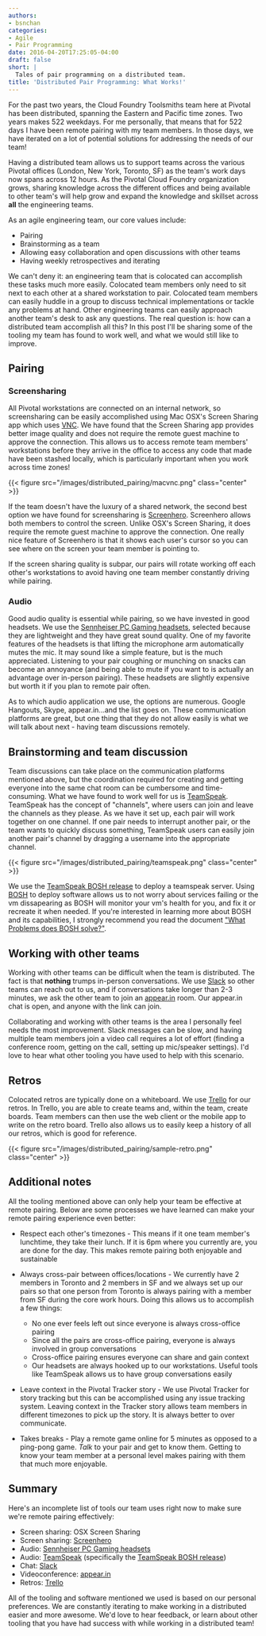 ```yaml
---
authors:
- bsnchan
categories:
- Agile
- Pair Programming
date: 2016-04-20T17:25:05-04:00
draft: false
short: |
  Tales of pair programming on a distributed team.
title: 'Distributed Pair Programming: What Works!'
---
```


For the past two years, the Cloud Foundry Toolsmiths team here at Pivotal has been distributed, spanning the Eastern and Pacific time zones. Two years makes 522 weekdays. For me personally, that means that for 522 days I have been remote pairing with my team members. In those days, we have iterated on a lot of potential solutions for addressing the needs of our team!

Having a distributed team allows us to support teams across the various Pivotal offices (London, New York, Toronto, SF) as the team's work days now spans across 12 hours. As the Pivotal Cloud Foundry organization grows, sharing knowledge across the different offices and being available to other team's will help grow and expand the knowledge and skillset across **all** the engineering teams.

As an agile engineering team, our core values include:

* Pairing
* Brainstorming as a team
* Allowing easy collaboration and open discussions with other teams
* Having weekly retrospectives and iterating

We can't deny it: an engineering team that is colocated can accomplish these tasks much more easily. Colocated team members only need to sit next to each other at a shared workstation to pair. Colocated team members can easily huddle in a group to discuss technical implementations or tackle any problems at hand. Other engineering teams can easily approach another team's desk to ask any questions. The real question is: how can a distributed team accomplish all this? In this post I'll be sharing some of the tooling my team has found to work well, and what we would still like to improve.

## Pairing

### Screensharing

All Pivotal workstations are connected on an internal network, so screensharing can be easily accomplished using Mac OSX's Screen Sharing app which uses [VNC](https://en.wikipedia.org/wiki/Virtual_Network_Computing). We have found that the Screen Sharing app provides better image quality and does not require the remote guest machine to approve the connection. This allows us to access remote team members' workstations before they arrive in the office to access any code that made have been stashed locally, which is particularly important when you work across time zones!

{{< figure src="/images/distributed_pairing/macvnc.png" class="center" >}}

If the team doesn't have the luxury of a shared network, the second best option we have found for screensharing is [Screenhero](https://screenhero.com/). Screenhero allows both members to control the screen. Unlike OSX's Screen Sharing, it does require the remote guest machine to approve the connection. One really nice feature of Screenhero is that it shows each user's cursor so you can see where on the screen your team member is pointing to.

If the screen sharing quality is subpar, our pairs will rotate working off each other's workstations to avoid having one team member constantly driving while pairing.

### Audio

Good audio quality is essential while pairing, so we have invested in good headsets. We use the [Sennheiser PC Gaming headsets](http://en-us.sennheiser.com/pc-gaming-headset), selected because they are lightweight and they have great sound quality. One of my favorite features of the headsets is that lifting the microphone arm automatically mutes the mic. It may sound like a simple feature, but is the much appreciated. Listening to your pair coughing or munching on snacks can become an annoyance (and being able to mute if you want to is actually an advantage over in-person pairing). These headsets are slightly expensive but worth it if you plan to remote pair often.

As to which audio application we use, the options are numerous. Google Hangouts, Skype, appear.in...and the list goes on. These communication platforms are great, but one thing that they do not allow easily is what we will talk about next - having team discussions remotely.

## Brainstorming and team discussion

Team discussions can take place on the communication platforms mentioned above, but the coordination required for creating and getting everyone into the same chat room can be cumbersome and time-consuming. What we have found to work well for us is [TeamSpeak](https://www.teamspeak.com/). TeamSpeak has the concept of "channels", where users can join and leave the channels as they please. As we have it set up, each pair will work together on one channel. If one pair needs to interrupt another pair, or the team wants to quickly discuss something, TeamSpeak users can easily join another pair's channel by dragging a username into the appropriate channel.

{{< figure src="/images/distributed_pairing/teamspeak.png" class="center" >}}


We use the [TeamSpeak BOSH release](https://github.com/pivotal-cf-experimental/teamspeak-bosh-release) to deploy a teamspeak server. Using [BOSH](http://bosh.io/) to deploy software allows us to not worry about services failing or the vm dissapearing as BOSH will monitor your vm's health for you, and fix it or recreate it when needed. If you're interested in learning more about BOSH and its capabilities, I strongly recommend you read the document ["What Problems does BOSH solve?"](http://bosh.io/docs/problems.html).

## Working with other teams

Working with other teams can be difficult when the team is distributed. The fact is that **nothing** trumps in-person conversations. We use [Slack](https://slack.com/) so other teams can reach out to us, and if conversations take longer than 2-3 minutes, we ask the other team to join an [appear.in](https://appear.in) room. Our appear.in chat is open, and anyone with the link can join.

Collaborating and working with other teams is the area I personally feel needs the most improvement. Slack messages can be slow, and having multiple team members join a video call requires a lot of effort (finding a conference room, getting on the call, setting up mic/speaker settings). I'd love to hear what other tooling you have used to help with this scenario.

## Retros

Colocated retros are typically done on a whiteboard. We use [Trello](https://trello.com/) for our retros. In Trello, you are able to create teams and, within the team, create boards. Team members can then use the web client or the mobile app to write on the retro board. Trello also allows us to easily keep a history of all our retros, which is good for reference.

{{< figure src="/images/distributed_pairing/sample-retro.png" class="center" >}}

## Additional notes

All the tooling mentioned above can only help your team be effective at remote pairing. Below are some processes we have learned can make your remote pairing experience even better:

* Respect each other's timezones - This means if it one team member's lunchtime, they take their lunch. If it is 6pm where you currently are, you are done for the day. This makes remote pairing both enjoyable and sustainable

* Always cross-pair between offices/locations - We currently have 2 members in Toronto and 2 members in SF and we always set up our pairs so that one person from Toronto is always pairing with a member from SF during the core work hours. Doing this allows us to accomplish a few things:
  * No one ever feels left out since everyone is always cross-office pairing
  * Since all the pairs are cross-office pairing, everyone is always involved in group conversations
  * Cross-office pairing ensures everyone can share and gain context
  * Our headsets are always hooked up to our workstations. Useful tools like TeamSpeak allows us to have group conversations easily

* Leave context in the Pivotal Tracker story - We use Pivotal Tracker for story tracking but this can be accomplished using any issue tracking system. Leaving context in the Tracker story allows team members in different timezones to pick up the story. It is always better to over communicate.

* Takes breaks - Play a remote game online for 5 minutes as opposed to a ping-pong game. _Talk_ to your pair and get to know them. Getting to know your team member at a personal level makes pairing with them that much more enjoyable.

## Summary

Here's an incomplete list of tools our team uses right now to make sure we're remote pairing effectively:

* Screen sharing: OSX Screen Sharing
* Screen sharing: [Screenhero](https://screenhero.com/)
* Audio: [Sennheiser PC Gaming headsets](http://en-us.sennheiser.com/pc-gaming-headset)
* Audio: [TeamSpeak](https://www.teamspeak.com/) (specifically the [TeamSpeak BOSH release](https://github.com/pivotal-cf-experimental/teamspeak-bosh-release))
* Chat: [Slack](https://slack.com/)
* Videoconference: [appear.in](https://appear.in)
* Retros: [Trello](https://trello.com/)

All of the tooling and software mentioned we used is based on our personal preferences. We are constantly iterating to make working in a distributed easier and more awesome. We'd love to hear feedback, or learn about other tooling that you have had success with while working in a distributed team!
